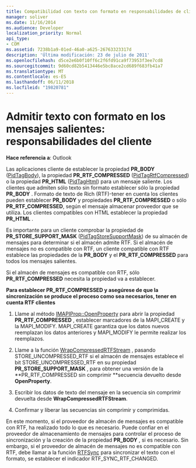 ```yaml
---
title: Compatibilidad con texto con formato en responsabilidades de cliente de los mensajes salientes
manager: soliver
ms.date: 11/16/2014
ms.audience: Developer
localization_priority: Normal
api_type:
- COM
ms.assetid: 7238b1a9-01ed-46a0-a625-26763323317d
description: 'Última modificación: 23 de julio de 2011'
ms.openlocfilehash: d5ce2e6b0f10ff6c2f6fd91ca9f73953f3ee7cd8
ms.sourcegitcommit: 9d60cd82b5413446e5bc8ace2cd689f683fb41a7
ms.translationtype: MT
ms.contentlocale: es-ES
ms.lasthandoff: 06/11/2018
ms.locfileid: "19820781"
---
```

# <a name="supporting-formatted-text-in-outgoing-messages-client-responsibilities"></a>Admitir texto con formato en los mensajes salientes: responsabilidades del cliente

  
  
**Hace referencia a**: Outlook 
  
Las aplicaciones cliente de establecer la propiedad **PR_BODY** ([PidTagBody](pidtagbody-canonical-property.md)), la propiedad **PR_RTF_COMPRESSED** ([PidTagRtfCompressed](pidtagrtfcompressed-canonical-property.md)) o la propiedad **PR_HTML** ([PidTagHtml](pidtaghtml-canonical-property.md)) para un mensaje saliente. Los clientes que admiten sólo texto sin formato establecer sólo la propiedad **PR_BODY** . Formato de texto de Rich (RTF)-tener en cuenta los clientes pueden establecer **PR_BODY** y propiedades **PR_RTF_COMPRESSED** o sólo **PR_RTF_COMPRESSED**, según el mensaje almacenar proveedor que se utiliza. Los clientes compatibles con HTML establecer la propiedad **PR_HTML** . 
  
Es importante para un cliente comprobar la propiedad de **PR_STORE_SUPPORT_MASK** ([PidTagStoreSupportMask](pidtagstoresupportmask-canonical-property.md)) de su almacén de mensajes para determinar si el almacén admite RTF. Si el almacén de mensajes no es compatible con RTF, un cliente compatible con RTF establece las propiedades de la **PR_BODY** y el **PR_RTF_COMPRESSED** para todos los mensajes salientes. 
  
Si el almacén de mensajes es compatible con RTF, sólo **PR_RTF_COMPRESSED** necesita la propiedad va a establecer. 
  
 **Para establecer PR_RTF_COMPRESSED y asegúrese de que la sincronización se produce el proceso como sea necesarios, tener en cuenta RTF clientes**
  
1. Llame al método [IMAPIProp::OpenProperty](imapiprop-openproperty.md) para abrir la propiedad **PR_RTF_COMPRESSED** , establecer marcadores de la MAPI_CREATE y la MAPI_MODIFY. MAPI_CREATE garantiza que los datos nuevos reemplazan los datos anteriores y MAPI_MODIFY le permite realizar los reemplazos. 
    
2. Llame a la función [WrapCompressedRTFStream](wrapcompressedrtfstream.md) , pasando STORE_UNCOMPRESSED_RTF si el almacén de mensajes establece el bit STORE_UNCOMPRESSED_RTF en su propiedad **PR_STORE_SUPPORT_MASK** , para obtener una versión de la **PR_RTF_COMPRESSED sin comprimir **secuencia devuelto desde **OpenProperty**.
    
3. Escribir los datos de texto del mensaje en la secuencia sin comprimir devuelta desde **WrapCompressedRTFStream**.
    
4. Confirmar y liberar las secuencias sin comprimir y comprimidas.
    
En este momento, si el proveedor de almacén de mensajes es compatible con RTF, ha realizado todo lo que es necesario. Puede confiar en el proveedor de almacenamiento de mensajes para controlar el proceso de sincronización y la creación de la propiedad **PR_BODY** , si es necesario. Sin embargo, si el proveedor de almacén de mensajes no es compatible con RTF, debe llamar a la función [RTFSync](rtfsync.md) para sincronizar el texto con el formato, se establecer el indicador RTF_SYNC_RTF_CHANGED. 
  

